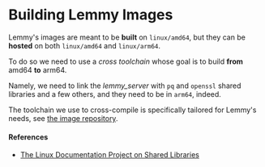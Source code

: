 # Building Lemmy Images

Lemmy's images are meant to be **built** on `linux/amd64`,
but they can be **hosted** on both `linux/amd64` and `linux/arm64`.

To do so we need to use a _cross toolchain_ whose goal is to build
**from** amd64 **to** arm64.

Namely, we need to link the _lemmy_server_ with `pq` and `openssl`
shared libraries and a few others, and they need to be in `arm64`,
indeed.

The toolchain we use to cross-compile is specifically tailored for
Lemmy's needs, see [the image repository][image-repo].

#### References

- [The Linux Documentation Project on Shared Libraries][tldp-lib]

[tldp-lib]: https://tldp.org/HOWTO/Program-Library-HOWTO/shared-libraries.html
[image-repo]: https://github.com/raskyld/lemmy-cross-toolchains
